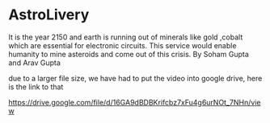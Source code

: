 # AstroLivery
It is the year 2150 and earth is running out of minerals like gold ,cobalt which are essential for electronic circuits. This service would enable humanity to mine asteroids and come out of this crisis. By Soham Gupta and Arav Gupta


due to a larger file size, we have had to put the video into google drive, here is the link to that 

https://drive.google.com/file/d/16GA9dBDBKrifcbz7xFu4g6urNOt_7NHn/view

